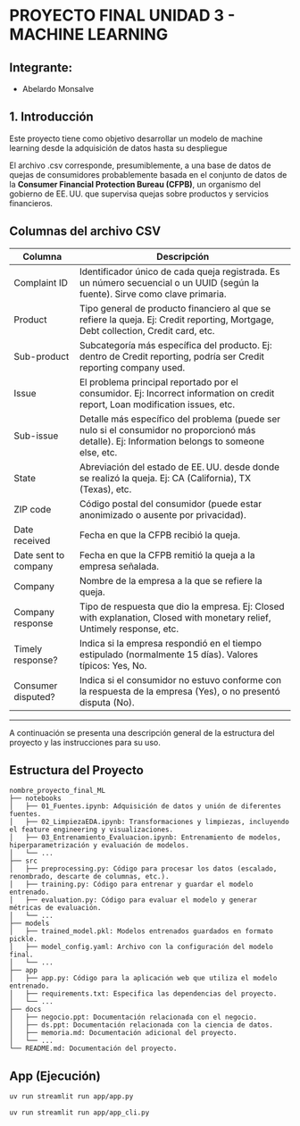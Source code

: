 
# PROYECTO FINAL UNIDAD 3 - MACHINE LEARNING

## Integrante:
- Abelardo Monsalve

## 1. Introducción
Este proyecto tiene como objetivo desarrollar un modelo de machine learning desde la adquisición de datos hasta su despliegue 

El archivo .csv corresponde, presumiblemente, a una base de datos de quejas de consumidores probablemente basada en el conjunto de datos de la **Consumer Financial Protection Bureau (CFPB)**, un organismo del gobierno de EE. UU. que supervisa quejas sobre productos y servicios financieros.

## Columnas del archivo CSV
Columna	| Descripción
---|---
Complaint ID | Identificador único de cada queja registrada. Es un número secuencial o un UUID (según la fuente). Sirve como clave primaria.
Product	| Tipo general de producto financiero al que se refiere la queja. Ej: Credit reporting, Mortgage, Debt collection, Credit card, etc.
Sub-product	| Subcategoría más específica del producto. Ej: dentro de Credit reporting, podría ser Credit reporting company used.
Issue |	El problema principal reportado por el consumidor. Ej: Incorrect information on credit report, Loan modification issues, etc.
Sub-issue |	Detalle más específico del problema (puede ser nulo si el consumidor no proporcionó más detalle). Ej: Information belongs to someone else, etc.
State |	Abreviación del estado de EE. UU. desde donde se realizó la queja. Ej: CA (California), TX (Texas), etc.
ZIP code |	Código postal del consumidor (puede estar anonimizado o ausente por privacidad).
Date received |	Fecha en que la CFPB recibió la queja.
Date sent to company |	Fecha en que la CFPB remitió la queja a la empresa señalada.
Company	| Nombre de la empresa a la que se refiere la queja.
Company response |	Tipo de respuesta que dio la empresa. Ej: Closed with explanation, Closed with monetary relief, Untimely response, etc.
Timely response? |	Indica si la empresa respondió en el tiempo estipulado (normalmente 15 días). Valores típicos: Yes, No.
Consumer disputed?	| Indica si el consumidor no estuvo conforme con la respuesta de la empresa (Yes), o no presentó disputa (No).
---

A continuación se presenta una descripción general de la estructura del proyecto y las instrucciones para su uso.

## Estructura del Proyecto

```
nombre_proyecto_final_ML
├── notebooks
│   ├── 01_Fuentes.ipynb: Adquisición de datos y unión de diferentes fuentes.
│   ├── 02_LimpiezaEDA.ipynb: Transformaciones y limpiezas, incluyendo el feature engineering y visualizaciones.
│   ├── 03_Entrenamiento_Evaluacion.ipynb: Entrenamiento de modelos, hiperparametrización y evaluación de modelos.
│   └── ...
├── src
│   ├── preprocessing.py: Código para procesar los datos (escalado, renombrado, descarte de columnas, etc.).
│   ├── training.py: Código para entrenar y guardar el modelo entrenado.
│   ├── evaluation.py: Código para evaluar el modelo y generar métricas de evaluación.
│   └── ...
├── models
│   ├── trained_model.pkl: Modelos entrenados guardados en formato pickle.
│   ├── model_config.yaml: Archivo con la configuración del modelo final.
│   └── ...
├── app
│   ├── app.py: Código para la aplicación web que utiliza el modelo entrenado.
│   ├── requirements.txt: Especifica las dependencias del proyecto.
│   └── ...
├── docs
│   ├── negocio.ppt: Documentación relacionada con el negocio.
│   ├── ds.ppt: Documentación relacionada con la ciencia de datos.
│   ├── memoria.md: Documentación adicional del proyecto.
│   └── ...
└── README.md: Documentación del proyecto.
```

## App (Ejecución)
```bash
uv run streamlit run app/app.py

uv run streamlit run app/app_cli.py
```

